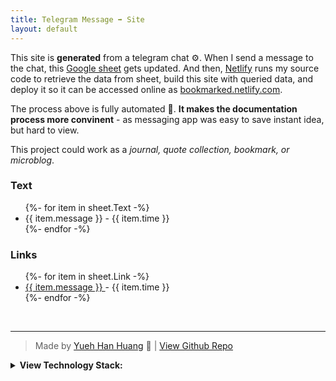 ```yaml
---
title: Telegram Message ➡️ Site  
layout: default
---
```


This site is **generated** from a telegram chat ⚙️. When I send a message to the chat, this [Google sheet](https://docs.google.com/spreadsheets/d/1smw4NS-wkU4qj0Gp2BbTJO5CCeBpms1GnYXYdejsvJg/edit#gid=0) gets updated. And then, [Netlify](netlify.com) runs my source code to retrieve the data from sheet, build this site with queried data, and deploy it so it can be accessed online as [bookmarked.netlify.com](bookmarked.netlify.com). 

The process above is fully automated 🔁. **It makes the documentation process more convinent** - as messaging app was easy to save instant idea, but hard to view. 

This project could work as a *journal, quote collection, bookmark, or microblog*. 


### Text
<ul class="listing">
{%- for item in sheet.Text -%}
  <li>{{ item.message }}<span> - {{ item.time }}<span></li>
{%- endfor -%}
</ul>

### Links
<ul class="listing">
{%- for item in sheet.Link -%}
  <li><a href={{item.message}} target="_blank">{{ item.message }} </a> <span> - {{ item.time }}<span> </li>
{%- endfor -%}
</ul>


<br>

---





> Made by [Yueh Han Huang](yhhuang.me) 🌱  | [View Github Repo](https://github.com/Bojne/telegram-to-site)

<details>
<summary> <b>View Technology Stack:</b> </summary>
  
<ul class='listing'>
  <li>Telegram: Input interface</li>  
  <li>Google Sheets: The editable database </li>
  <li>Google Script: Connect Telegram with google sheet</li>  
  <li>Netlify: Deployment</li>
  <li>Eleventry: Site generator</li>
  <li>Zapier: Connect the Google Sheet with Netlify project</li>
</ul>

</details>



